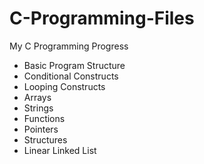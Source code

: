 # C-Programming-Files
My C Programming Progress

- Basic Program Structure
- Conditional Constructs
- Looping Constructs
- Arrays
- Strings
- Functions
- Pointers
- Structures
- Linear Linked List


